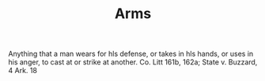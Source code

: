 ---
title: Arms
letter: A
permalink: "/definitions/bld-arms.html"
body: Anything that a man wears for hls defense, or takes in hls hands, or uses in
  his anger, to cast at or strike at another. Co. Litt 161b, 162a; State v. Buzzard,
  4 Ark. 18
published_at: '2018-07-07'
source: Black's Law Dictionary 2nd Ed (1910)
layout: post
---